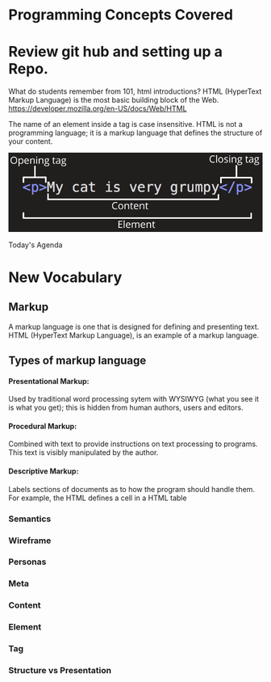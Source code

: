 # Programming Concepts Covered

# Review git hub and setting up a Repo. 

What do students remember from 101, html introductions?
HTML (HyperText Markup Language) is the most basic building block of the Web. https://developer.mozilla.org/en-US/docs/Web/HTML

The name of an element inside a tag is case insensitive.
HTML is not a programming language; it is a markup language that defines the structure of your content.

![Screen Shot](images/grumpy-cat-small.png)

Today's Agenda 

# New Vocabulary

## Markup
A markup language is one that is designed for defining and presenting text. HTML (HyperText Markup Language), is an example of a markup language.

## Types of markup language

#### Presentational Markup: 
Used by traditional word processing sytem with WYSIWYG (what you see it is what you get); this is hidden from human authors, users and editors. 
#### Procedural Markup:
Combined with text to provide instructions on text processing to programs. This text is visibly manipulated by the author. 
#### Descriptive Markup:
Labels sections of documents as to how the program should handle them. For example, the HTML <td> defines a cell in a HTML table




### Semantics

### Wireframe

### Personas

### Meta

### Content

### Element

### Tag

### Structure vs Presentation
